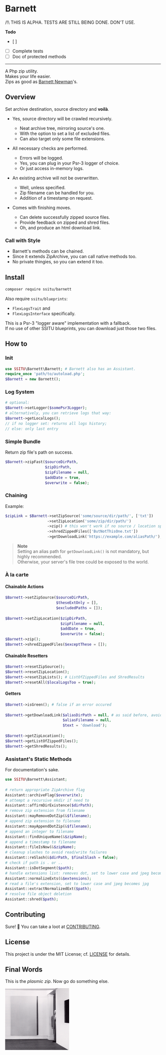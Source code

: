 # Barnett

/!\ THIS IS ALPHA. TESTS ARE STILL BEING DONE. DON'T USE.

**Todo**
- [ ] 
- [ ] Complete tests
- [ ] Doc of protected methods

___

A Php zip utility.  
Makes your life easier.  
Zips as good as [Barnett Newman](https://www.moma.org/artists/4285)'s.

## Overview

Set archive destination, source directory and **voilà**.

* Yes, source directory will be crawled recursively.
  * Neat archive tree, mirroring source's one.
  * With the option to set a list of excluded files.
  * Can also target only some file extensions.

* All necessary checks are performed.
  * Errors will be logged.
  * Yes, you can plug in your Psr-3 logger of choice.
  * Or just access in-memory logs.

* An existing archive will not be overwritten.
  * Well, unless specified.
  * Zip filename can be handled for you.
  * Addition of a timestamp on request.

* Comes with finishing moves.
  * Can delete successfully zipped source files.
  * Provide feedback on zipped and shred files. 
  * Oh, and produce an html download link.

### Call with Style

- Barnett's methods can be chained.  
- Since it extends ZipArchive, you can call native methods too.  
- No private thingies, so you can extend it too.

## Install

```bash
composer require ssitu/barnett
```

Also require `ssitu/blueprints`:  
- `FlexLogsTrait` and 
- `FlexLogsInterface` specifically.  

This is a Psr-3 "logger aware" implementation with a fallback.  
If no use of other SSITU blueprints, you can download just those two files.

## How to

### Init

```php
use SSITU\Barnett\Barnett; # Barnett also has an Assistant.
require_once 'path/to/autoload.php';
$Barnett = new Barnett();
```

### Log System

```php
# optional:
$Barnett->setLogger($somePsr3Logger);
# alternatively, you can retrieve logs that way:
$Barnett->getLocalLogs();
// if no logger set: returns all logs history;
// else: only last entry
```

### Simple Bundle

Return zip file's path on success.

```php
$Barnett->zipFast($sourceDirPath, 
                  $zipDirPath, 
                  $zipFilename = null, 
                  $addDate = true, 
                  $overwrite = false);
```

### Chaining

Example:

```php
$zipLink = $Barnett->setZipSource('some/source/dir/path/', ['txt'])
                   ->setZipLocation('some/zip/dir/path/')
                   ->zip() # this won't work if no source / location specified
                   ->shredZippedFiles(['ButNotThisOne.txt'])
                   ->getDownloadLink('https://example.com/aliasPath/');
```

> **Note**  
Setting an alias path for `getDownloadLink()` is not mandatory, but highly recommended.  
Otherwise, your server's file tree could be exposed to the world.

### À la carte

#### Chainable Actions

```php
$Barnett->setZipSource($sourceDirPath, 
                       $theseExtOnly = [], 
                       $excludedPaths = []);

$Barnett->setZipLocation($zipDirPath, 
                         $zipFilename = null, 
                         $addDate = true, 
                         $overwrite = false);
$Barnett->zip();
$Barnett->shredZippedFiles($exceptThese = []);
```



#### Chainable Resetters

```php
$Barnett->resetZipSource();
$Barnett->resetZipLocation();
$Barnett->resetZipLists(); # ListOfZippedFiles and ShredResults
$Barnett->resetAll($localLogsToo = true);
```

#### Getters

```php
$Barnett->isGreen(); # false if an error occured

$Barnett->getDownloadLink($aliasDirPath = null, # as said before, avoid null
                          $aliasFilename = null, 
                          $text = 'download');

$Barnett->getZipLocation();
$Barnett->getListOfZippedFiles();
$Barnett->getShredResults();
```

### Assistant's Static Methods

For documentation's sake.

```php
use SSITU\Barnett\Assistant;

# return appropriate ZipArchive flag
Assistant::archiveFlag($overwrite);
# attempt a recursive mkdir if need to
Assistant::affirmDirExistence($dirPath);
# remove zip extension from filename
Assistant::mayRemoveDotZip(&$filename);
# append zip extension to filename
Assistant::mayAppendDotZip(&$filename);
# append an integer to filename
Assistant::findUniqueName(&$zipName);
# append a timestamp to filename
Assistant::fileIsNow(&$zipName);
# cleanup slashes to avoid read/write failures
Assistant::reSlash(&$dirPath, $finalSlash = false);
# check if path is . or ..
Assistant::isDotSegment($path);
# handle extensions list: removes dot, set to lower case and jpeg becomes jpg
Assistant::normalizeExts(&$extensions);
# read a file's extension, set to lower case and jpeg becomes jpg
Assistant::extractNormalizedExt($path);
# resolve file object deletion
Assistant::shred($path);
```

## Contributing

Sure! :raised_hands:
You can take a loot at [CONTRIBUTING](CONTRIBUTING.md).

## License

This project is under the MIT License; cf. [LICENSE](LICENSE) for details.

## Final Words

This is the _plasmic zip_.
Now go do something else.

![Barnett Newman at Betty Parsons gallery | photo by Hans Namuth](Barnett-Newman-at-Betty-Parsons-gallery-photo-by-Hans-Namuth.png)
